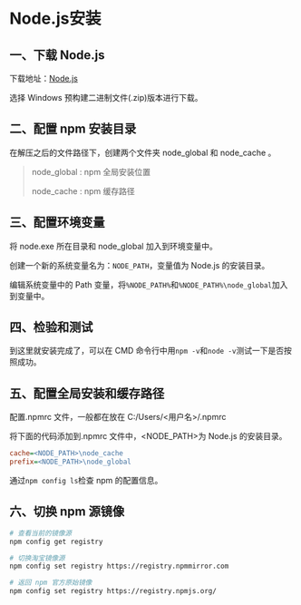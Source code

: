 # Node.js安装

## 一、下载 Node.js

下载地址：[Node.js](https://nodejs.org/zh-cn/download/prebuilt-binaries)

选择 Windows 预构建二进制文件(.zip)版本进行下载。

## 二、配置 npm 安装目录

在解压之后的文件路径下，创建两个文件夹 node_global 和 node_cache 。

> node_global : npm 全局安装位置
>
> node_cache : npm 缓存路径

## 三、配置环境变量

将 node.exe 所在目录和 node_global 加入到环境变量中。

创建一个新的系统变量名为：`NODE_PATH`，变量值为 Node.js 的安装目录。

编辑系统变量中的 Path 变量，将`%NODE_PATH%`和`%NODE_PATH%\node_global`加入到变量中。

## 四、检验和测试

到这里就安装完成了，可以在 CMD 命令行中用`npm -v`和`node -v`测试一下是否按照成功。

## 五、配置全局安装和缓存路径

配置.npmrc 文件，一般都在放在 C:/Users/<用户名>/.npmrc

将下面的代码添加到.npmrc 文件中，<NODE_PATH>为 Node.js 的安装目录。

```ini
cache=<NODE_PATH>\node_cache
prefix=<NODE_PATH>\node_global
```

通过`npm config ls`检查 npm 的配置信息。

## 六、切换 npm 源镜像


```bash
# 查看当前的镜像源
npm config get registry

# 切换淘宝镜像源
npm config set registry https://registry.npmmirror.com

# 返回 npm 官方原始镜像
npm config set registry https://registry.npmjs.org/
```
